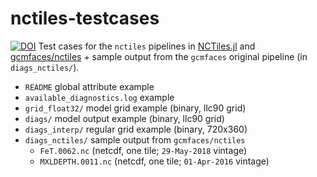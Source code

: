 # nctiles-testcases

[![DOI](https://zenodo.org/badge/221528479.svg)](https://zenodo.org/badge/latestdoi/221528479) Test cases for the `nctiles` pipelines in [NCTiles.jl](https://github.com/gaelforget/NCTiles.jl) and [gcmfaces/nctiles](https://github.com/MITgcm/gcmfaces) + sample output from the `gcmfaces` original pipeline (in `diags_nctiles/`).


- `README` global attribute example
- `available_diagnostics.log` example
- `grid_float32/` model grid example (binary, llc90 grid)
- `diags/` model output example (binary, llc90 grid)
- `diags_interp/` regular grid example (binary, 720x360)
- `diags_nctiles/` sample output from `gcmfaces/nctiles`
	- `FeT.0062.nc` (netcdf, one tile; `29-May-2018` vintage)
	- `MXLDEPTH.0011.nc` (netcdf, one tile; `01-Apr-2016` vintage)
